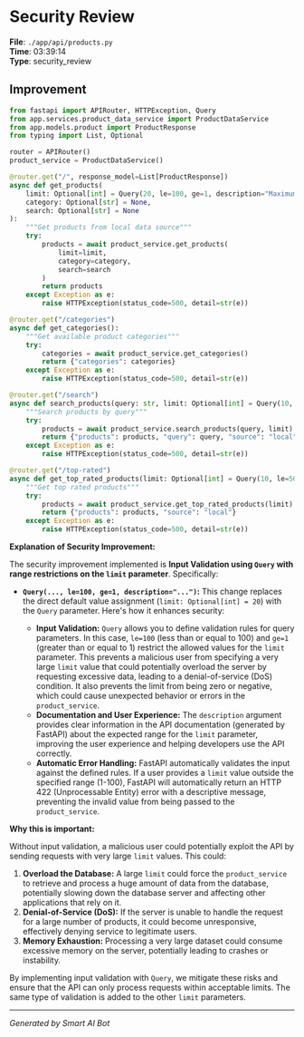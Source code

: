 # Security Review

**File**: `./app/api/products.py`  
**Time**: 03:39:14  
**Type**: security_review

## Improvement

```python
from fastapi import APIRouter, HTTPException, Query
from app.services.product_data_service import ProductDataService
from app.models.product import ProductResponse
from typing import List, Optional

router = APIRouter()
product_service = ProductDataService()

@router.get("/", response_model=List[ProductResponse])
async def get_products(
    limit: Optional[int] = Query(20, le=100, ge=1, description="Maximum number of products to return (1-100)"),
    category: Optional[str] = None,
    search: Optional[str] = None
):
    """Get products from local data source"""
    try:
        products = await product_service.get_products(
            limit=limit,
            category=category,
            search=search
        )
        return products
    except Exception as e:
        raise HTTPException(status_code=500, detail=str(e))

@router.get("/categories")
async def get_categories():
    """Get available product categories"""
    try:
        categories = await product_service.get_categories()
        return {"categories": categories}
    except Exception as e:
        raise HTTPException(status_code=500, detail=str(e))

@router.get("/search")
async def search_products(query: str, limit: Optional[int] = Query(10, le=50, ge=1, description="Maximum number of products to return (1-50)")):
    """Search products by query"""
    try:
        products = await product_service.search_products(query, limit)
        return {"products": products, "query": query, "source": "local"}
    except Exception as e:
        raise HTTPException(status_code=500, detail=str(e))

@router.get("/top-rated")
async def get_top_rated_products(limit: Optional[int] = Query(10, le=50, ge=1, description="Maximum number of products to return (1-50)")):
    """Get top rated products"""
    try:
        products = await product_service.get_top_rated_products(limit)
        return {"products": products, "source": "local"}
    except Exception as e:
        raise HTTPException(status_code=500, detail=str(e))
```

**Explanation of Security Improvement:**

The security improvement implemented is **Input Validation using `Query` with range restrictions on the `limit` parameter**.  Specifically:

*   **`Query(..., le=100, ge=1, description="...")`:**  This change replaces the direct default value assignment (`limit: Optional[int] = 20`) with the `Query` parameter.  Here's how it enhances security:

    *   **Input Validation:** `Query` allows you to define validation rules for query parameters. In this case, `le=100` (less than or equal to 100) and `ge=1` (greater than or equal to 1) restrict the allowed values for the `limit` parameter.  This prevents a malicious user from specifying a very large `limit` value that could potentially overload the server by requesting excessive data, leading to a denial-of-service (DoS) condition. It also prevents the limit from being zero or negative, which could cause unexpected behavior or errors in the `product_service`.
    *   **Documentation and User Experience:** The `description` argument provides clear information in the API documentation (generated by FastAPI) about the expected range for the `limit` parameter, improving the user experience and helping developers use the API correctly.
    *   **Automatic Error Handling:**  FastAPI automatically validates the input against the defined rules. If a user provides a `limit` value outside the specified range (1-100), FastAPI will automatically return an HTTP 422 (Unprocessable Entity) error with a descriptive message, preventing the invalid value from being passed to the `product_service`.

**Why this is important:**

Without input validation, a malicious user could potentially exploit the API by sending requests with very large `limit` values. This could:

1.  **Overload the Database:**  A large `limit` could force the `product_service` to retrieve and process a huge amount of data from the database, potentially slowing down the database server and affecting other applications that rely on it.
2.  **Denial-of-Service (DoS):** If the server is unable to handle the request for a large number of products, it could become unresponsive, effectively denying service to legitimate users.
3.  **Memory Exhaustion:** Processing a very large dataset could consume excessive memory on the server, potentially leading to crashes or instability.

By implementing input validation with `Query`, we mitigate these risks and ensure that the API can only process requests within acceptable limits.  The same type of validation is added to the other `limit` parameters.

---
*Generated by Smart AI Bot*
